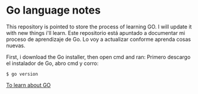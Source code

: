 # Go language notes

This repository is pointed to store the process of learning GO. I will update it with new things i'll learn.
Este repositorio está apuntado a documentar mi proceso de aprendizaje de Go. Lo voy a actualizar conforme aprenda
cosas nuevas.

First, i download the Go installer, then open cmd and ran:
Primero descargo el instalador de Go, abro cmd y corro:
```
$ go version 
```

[To learn about GO](https://go.dev/)